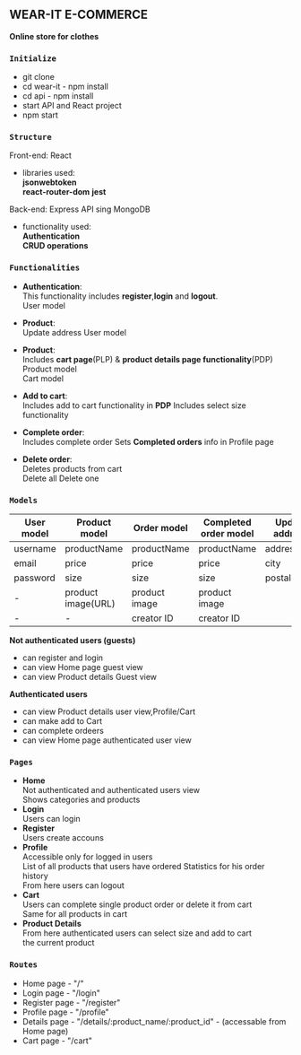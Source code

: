 ## WEAR-IT E-COMMERCE

**Online store for clothes**


### `Initialize`

- git clone 
- cd wear-it - npm install  
- cd api - npm install   
- start API and React project
- npm start

### `Structure`
Front-end: React  

- libraries used:  
 **jsonwebtoken**   
 **react-router-dom**
 **jest**

Back-end: Express API sing MongoDB
- functionality used:  
**Authentication**  
**CRUD operations**

### `Functionalities`

- **Authentication**:  
This functionality includes **register**,**login** and **logout**.  
User model

- **Product**:  
 Update address
 User model

- **Product**:  
Includes **cart page**(PLP) & **product details page functionality**(PDP)  
Product model  
Cart model  

- **Add to cart**:  
Includes add to cart functionality in **PDP**
Includes select size functionality

- **Complete order**:  
Includes complete order 
Sets **Completed orders** info in Profile page  

- **Delete order**:   
Deletes products from cart  
Delete all
Delete one

### **`Models`**  

 **User model** | **Product model** | **Order model** | **Completed order model** |**Update address** |
|-------------- | ------------------| --------------- | ------------------------  | ------------- |
|username       | productName       | productName     | productName               | addressLine  |
|email          | price             | price           | price                     | city         |
|password       | size              | size            | size                      | postal code  |
|-              | product image(URL)| product image   | product image             
|-              |         -         | creator ID      | creator ID 

**Not authenticated users (guests)**  
- can register and login
- can view Home page guest view  
- can view Product details Guest view

**Authenticated users**  
- can view Product details user view,Profile/Cart
- can make add to Cart
- can complete ordeers  
- can view Home page authenticated user view

### **`Pages`**  
 - **Home**  
 Not authenticated and authenticated users view  
 Shows categories and products
 - **Login**  
 Users can login  
 - **Register**  
 Users create accouns  
 - **Profile**  
 Accessible only for logged in users  
 List of all products that users have ordered
 Statistics for his order history  
 From here users can logout  
 - **Cart**  
 Users can complete single product order or delete it from cart  
 Same for all products in cart
 - **Product Details**  
 From here authenticated users can select size and add to cart  
 the current product  
 
 ### **`Routes`**  
 - Home page - "/"  
 - Login page - "/login"  
 - Register page - "/register"
 - Profile page - "/profile"  
 - Details page - "/details/:product_name/:product_id"  - (accessable from Home page)  
 - Cart page - "/cart"  
